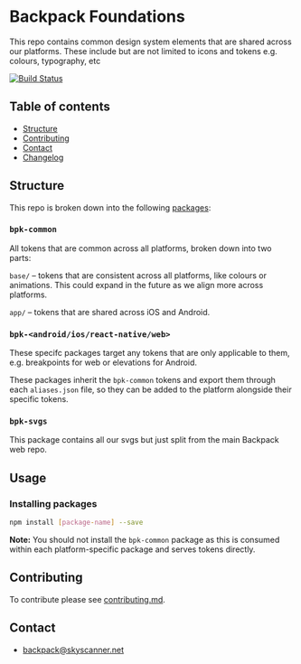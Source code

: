 # Backpack Foundations

This repo contains common design system elements that are shared across our platforms. These include but are not limited to icons and tokens e.g. colours, typography, etc

[![Build Status](https://github.com/Skyscanner/backpack-foundations/workflows/Foundations%20CI/badge.svg)](https://github.com/Skyscanner/backpack-foundations/actions)

## Table of contents

* [Structure](#structure)
* [Contributing](#contributing)
* [Contact](#contact)
* [Changelog](./CHANGELOG.md)

## Structure

This repo is broken down into the following [packages](/packages):

### `bpk-common`

All tokens that are common across all platforms, broken down into two parts:

`base/` – tokens that are consistent across all platforms, like colours or animations. This could expand in the future as we align more across platforms.

`app/` – tokens that are shared across iOS and Android.

### `bpk-<android/ios/react-native/web>`

These specifc packages target any tokens that are only applicable to them, e.g. breakpoints for web or elevations for Android.

These packages inherit the `bpk-common` tokens and export them through each `aliases.json` file, so they can be added to the platform alongside their specific tokens.

### `bpk-svgs`

This package contains all our svgs but just split from the main Backpack web repo.

## Usage

### Installing packages

```sh
npm install [package-name] --save
```

**Note:** You should not install the `bpk-common` package as this is consumed within each platform-specific package and serves tokens directly.

## Contributing

To contribute please see [contributing.md](CONTRIBUTING.md).

## Contact
- backpack@skyscanner.net
